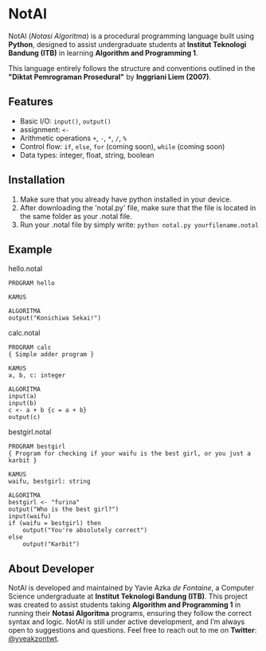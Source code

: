 # NotAl
NotAl (*Notasi Algoritma*) is a procedural programming language built using **Python**, designed to assist undergraduate students at **Institut Teknologi Bandung (ITB)** in learning **Algorithm and Programming 1**. 

This language entirely follows the structure and conventions outlined in the **"Diktat Pemrograman Prosedural"** by **Inggriani Liem (2007)**.

## Features
- Basic I/O: `input()`, `output()`
- assignment: `<-`
- Arithmetic operations `+`, `-`, `*`, `/`, `%`
- Control flow: `if`, `else`, `for` (coming soon), `while` (coming soon) 
- Data types: integer, float, string, boolean 
## Installation
1. Make sure that you already have python installed in your device.
2. After downloading the 'notal.py' file, make sure that the file is located in the same folder as your .notal file.
3. Run your .notal file by simply write: `python notal.py yourfilename.notal`

## Example
hello.notal
```notal
PROGRAM hello

KAMUS

ALGORITMA
output("Konichiwa Sekai!")
```
calc.notal
```notal
PROGRAM calc
{ Simple adder program }

KAMUS
a, b, c: integer

ALGORITMA
input(a)
input(b)
c <- a + b {c = a + b}
output(c)
```
bestgirl.notal
```notal
PROGRAM bestgirl
{ Program for checking if your waifu is the best girl, or you just a karbit }

KAMUS
waifu, bestgirl: string

ALGORITMA
bestgirl <- "furina"
output("Who is the best girl?")
input(waifu)
if (waifu = bestgirl) then
    output("You're absolutely correct")
else
    output("Karbit")
```

## About Developer
NotAl is developed and maintained by Yavie Azka *de Fontaine*, a Computer Science undergraduate at **Institut Teknologi Bandung (ITB)**. This project was created to assist students taking **Algorithm and Programming 1** in running their **Notasi Algoritma** programs, ensuring they follow the correct syntax and logic. NotAl is still under active development, and I’m always open to suggestions and questions. Feel free to reach out to me on **Twitter**: [@yveakzontwt](https://twitter.com/yveakzontwt).

